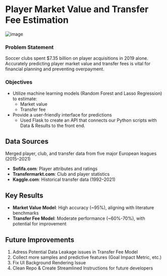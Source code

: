 # Player Market Value and Transfer Fee Estimation
![image](https://github.com/user-attachments/assets/d48cbf25-4fd9-4675-9084-dc8cb61ed572)

### Problem Statement
Soccer clubs spent $7.35 billion on player acquisitions in 2019 alone. Accurately predicting player market value and transfer fees is vital for financial planning and preventing overpayment.

### Objectives
- Utilize machine learning models (Random Forest and Lasso Regression) to estimate:
  - Market value
  - Transfer fee
- Provide a user-friendly interface for predictions
  - Used Flask to create an API that connects our Python scripts with Data & Results to the front end.

## Data Sources
Merged player, club, and transfer data from five major European leagues (2015–2021)
- **Sofifa.com**: Player attributes and ratings
- **Transfermarkt.com**: Club and player statistics
- **Kaggle.com**: Historical transfer data (1992–2021)

## Key Results
- **Market Value Model**: High accuracy (~95%), aligning with literature benchmarks
- **Transfer Fee Model**: Moderate performance (~60%-70%), with potential for improvement

## Future Improvements
1. Adress Potential Data Leakage issues in Transfer Fee Model
2. Collect more samples and predictive features (Goal Impact Metric, etc.)
3. Fix UI Background Rendering Issue
4. Clean Repo & Create Streamlined Instructions for future developers
